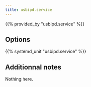```yaml
---
title: usbipd.service
---
```


{{% provided_by "usbipd.service" %}}

## Options

{{% systemd_unit "usbipd.service" %}}

## Additionnal notes

Nothing here.